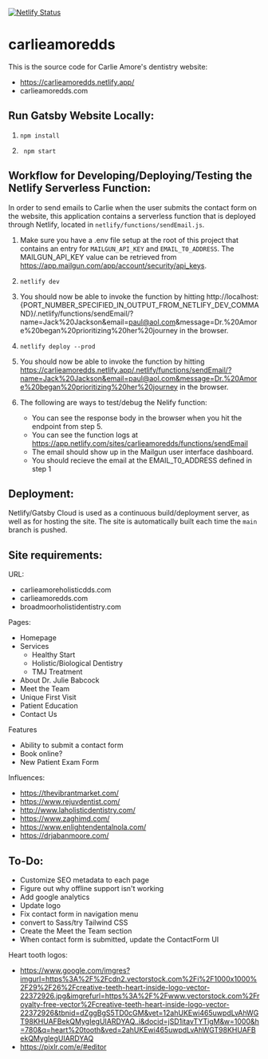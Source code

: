 [![Netlify Status](https://api.netlify.com/api/v1/badges/6eb6d45f-5e96-4d3e-bbdd-fb33397cd0c1/deploy-status)](https://app.netlify.com/sites/carlieamoredds/deploys)

# carlieamoredds 
This is the source code for Carlie Amore's dentistry website:
- https://carlieamoredds.netlify.app/
- carlieamoredds.com

## Run Gatsby Website Locally:

1.  ```shell
    npm install
    ```

2. ```shell
    npm start
    ```

## Workflow for Developing/Deploying/Testing the Netlify Serverless Function:
In order to send emails to Carlie when the user submits the contact form on the website, this application contains a serverless function that is deployed through Netlify, located in `netlify/functions/sendEmail.js`.

1.  Make sure you have a .env file setup at the root of this project that contains an entry for `MAILGUN_API_KEY` and `EMAIL_T0_ADDRESS`. The MAILGUN_API_KEY value can be retrieved from https://app.mailgun.com/app/account/security/api_keys.

2.  ```shell
    netlify dev
    ```

3. You should now be able to invoke the function by hitting http://localhost:{PORT_NUMBER_SPECIFIED_IN_OUTPUT_FROM_NETLIFY_DEV_COMMAND}/.netlify/functions/sendEmail/?name=Jack%20Jackson&email=paul@aol.com&message=Dr.%20Amore%20began%20prioritizing%20her%20journey in the browser.

4.  ```shell
    netlify deploy --prod
    ```

5. You should now be able to invoke the function by hitting https://carlieamoredds.netlify.app/.netlify/functions/sendEmail/?name=Jack%20Jackson&email=paul@aol.com&message=Dr.%20Amore%20began%20prioritizing%20her%20journey in the browser.

6. The following are ways to test/debug the Nelify function:
    - You can see the response body in the browser when you hit the endpoint from step 5.
    - You can see the function logs at https://app.netlify.com/sites/carlieamoredds/functions/sendEmail
    - The email should show up in the Mailgun user interface dashboard.
    - You should recieve the email at the EMAIL_T0_ADDRESS defined in step 1

## Deployment:
Netlify/Gatsby Cloud is used as a continuous build/deployment server, as well as for hosting the site.  The site is automatically built each time the `main` branch is pushed.

## Site requirements:

URL:
- carlieamoreholisticdds.com
- carlieamoredds.com
- broadmoorholistidentistry.com

Pages:
- Homepage
- Services
    - Healthy Start
    - Holistic/Biological Dentistry
    - TMJ Treatment
- About Dr. Julie Babcock
- Meet the Team
- Unique First Visit
- Patient Education
- Contact Us

Features
- Ability to submit a contact form
- Book online?
- New Patient Exam Form

Influences:
- https://thevibrantmarket.com/
- https://www.rejuvdentist.com/
- http://www.laholisticdentistry.com/
- https://www.zaghimd.com/
- https://www.enlightendentalnola.com/
- https://drjabanmoore.com/


## To-Do:
- Customize SEO metadata to each page
- Figure out why offline support isn't working
- Add google analytics
- Update logo
- Fix contact form in navigation menu
- convert to Sass/try Tailwind CSS
- Create the Meet the Team section
- When contact form is submitted, update the ContactForm UI

Heart tooth logos:
- https://www.google.com/imgres?imgurl=https%3A%2F%2Fcdn2.vectorstock.com%2Fi%2F1000x1000%2F29%2F26%2Fcreative-teeth-heart-inside-logo-vector-22372926.jpg&imgrefurl=https%3A%2F%2Fwww.vectorstock.com%2Froyalty-free-vector%2Fcreative-teeth-heart-inside-logo-vector-22372926&tbnid=dZggBgS5TD0cGM&vet=12ahUKEwi465uwpdLvAhWGT98KHUAFBekQMygIegUIARDYAQ..i&docid=jSD1itavTYTigM&w=1000&h=780&q=heart%20tooth&ved=2ahUKEwi465uwpdLvAhWGT98KHUAFBekQMygIegUIARDYAQ
- https://pixlr.com/e/#editor